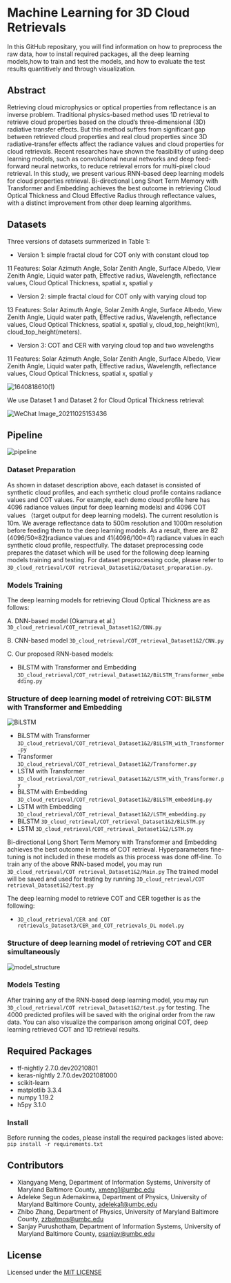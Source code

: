 # Machine Learning for 3D Cloud Retrievals
In this GitHub repositary, you will find information on how to preprocess the raw data, how to install required packages, all the deep learning models,how to train and test the models, and how to evaluate the test results quantitively and through visualization.

## Abstract
Retrieving cloud microphysics or optical properties  from reflectance is an inverse problem.  Traditional physics-based method uses 1D retrieval to retrieve cloud properties based on the cloud’s three-dimensional (3D) radiative transfer effects. But this method suffers from significant gap between retrieved cloud properties and real cloud properties since 3D radiative-transfer effects affect the radiance values and cloud properties for cloud retrievals.  Recent researches have shown the feasibility of using deep learning models, such as convolutional neural networks and deep feed-forward neural networks, to reduce  retrieval  errors  for  multi-pixel cloud retrieval. In this study, we present various RNN-based deep learning models for cloud properties retrieval. Bi-directional Long Short Term Memory with Transformer and Embedding achieves the best outcome in retrieving Cloud Optical Thickness and Cloud Effective Radius through reflectance values, with a distinct improvement from other deep learning algorithms.


## Datasets
Three versions of datasets summerized in Table 1:

* Version 1: simple fractal cloud for COT only with constant cloud top 

11 Features: Solar Azimuth Angle, Solar Zenith Angle, Surface Albedo, View Zenith Angle, Liquid water path, Effective radius, Wavelength, reflectance values, Cloud Optical Thickness, spatial x, spatial y

* Version 2: simple fractal cloud for COT only with varying cloud top

13 Features: Solar Azimuth Angle, Solar Zenith Angle, Surface Albedo, View Zenith Angle, Liquid water path, Effective radius, Wavelength, reflectance values, Cloud Optical Thickness, spatial x, spatial y, cloud_top_height(km), cloud_top_height(meters).

* Version 3: COT and CER with varying cloud top and two wavelengths

11 Features: Solar Azimuth Angle, Solar Zenith Angle, Surface Albedo, View Zenith Angle, Liquid water path, Effective radius, Wavelength, reflectance values, Cloud Optical Thickness, spatial x, spatial y


![1640818610(1)](https://user-images.githubusercontent.com/55510330/147709506-c3cb1ecd-f3d1-45e5-babb-9aa32bc09041.png)

We use Dataset 1 and Dataset 2 for Cloud Optical Thickness retrieval: 

![WeChat Image_20211025153436](https://user-images.githubusercontent.com/55510330/138758886-be31f8ea-d4fd-42da-ac03-eb717bc92703.png)
## Pipeline
![pipeline](https://user-images.githubusercontent.com/55510330/149815510-5dbae0b2-6530-47c4-b597-6e27546f22d4.png)
### Dataset Preparation
As shown in dataset description above, each dataset is consisted of synthetic cloud profiles, and each synthetic cloud profile contains radiance values and COT values. For example, each demo cloud profile here has 4096 radiance values (input for deep learning models) and 4096 COT values （target output for deep learning models). The current resolution is 10m. We average reflectance data to 500m resolution and 1000m resolution before feeding them to the deep learning models. As a result, there are 82 (4096/50≈82)radiance values and 41(4096/100≈41) radiance values in each synthetic cloud profile, respectfully. The dataset preprocessing code prepares the dataset which will be used for the following deep learning models training and testing. For dataset preprocessing code, please refer to `3D_cloud_retrieval/COT retrieval_Dataset1&2/Dataset_preparation.py`. 

### Models Training

The deep learning models for retrieving Cloud Optical Thickness are as follows:

A. DNN-based model (Okamura et al.) `3D_cloud_retrieval/COT_retrieval_Dataset1&2/DNN.py`

B. CNN-based model `3D_cloud_retrieval/COT_retrieval_Dataset1&2/CNN.py`

C. Our proposed RNN-based models:
* BiLSTM with Transformer and Embedding `3D_cloud_retrieval/COT_retrieval_Dataset1&2/BiLSTM_Transformer_embedding.py`
### Structure of deep learning model of retreiving COT: BiLSTM with Transformer and Embedding
![BiLSTM](https://user-images.githubusercontent.com/55510330/149812842-5f65a0d5-bb14-4b26-a24c-37d43592c7b1.png)
* BiLSTM with Transformer `3D_cloud_retrieval/COT_retrieval_Dataset1&2/BiLSTM_with_Transformer.py`
* Transformer `3D_cloud_retrieval/COT_retrieval_Dataset1&2/Transformer.py`
* LSTM with Transformer `3D_cloud_retrieval/COT_retrieval_Dataset1&2/LSTM_with_Transformer.py`
* BiLSTM with Embedding `3D_cloud_retrieval/COT_retrieval_Dataset1&2/BiLSTM_embedding.py`
* LSTM with Embedding `3D_cloud_retrieval/COT_retrieval_Dataset1&2/LSTM_embedding.py`
* BiLSTM `3D_cloud_retrieval/COT_retrieval_Dataset1&2/BiLSTM.py`
* LSTM `3D_cloud_retrieval/COT_retrieval_Dataset1&2/LSTM.py`

Bi-directional Long Short Term Memory with Transformer and Embedding achieves the best outcome in terms of COT retrieval. Hyperparameters fine-tuning is not included in these models as this process was done off-line. To train any of the above RNN-based model, you may run `3D_cloud_retrieval/COT retrieval_Dataset1&2/Main.py` The trained model will be saved and used for testing by running `3D_cloud_retrieval/COT retrieval_Dataset1&2/test.py`



The deep learning model to retrieve COT and CER together is as the following:
* `3D_cloud_retrieval/CER and COT retrievals_Dataset3/CER_and_COT_retrievals_DL model.py`
### Structure of deep learning model of retrieving COT and CER simultaneously
![model_structure](https://user-images.githubusercontent.com/55510330/149812967-edc4664f-59bf-46df-a4b6-c2798149a293.png)
### Models Testing
After training any of the RNN-based deep learning model, you may run `3D_cloud_retrieval/COT retrieval_Dataset1&2/test.py` for testing. The 4000 predicted profiles will be saved with the original order from the raw data. You can also visualize the comparison among original COT, deep learning retrieved COT and 1D retrieval results. 
## Required Packages
* tf-nightly 2.7.0.dev20210801
* keras-nightly 2.7.0.dev2021081000   
* scikit-learn
* matplotlib 3.3.4            
* numpy 1.19.2           
* h5py 3.1.0           

### Install
Before running the codes, please install the required packages listed above:
`pip install -r requirements.txt`

## Contributors
* Xiangyang Meng, Department of Information Systems, University of Maryland Baltimore County, <xmeng1@umbc.edu>
* Adeleke Segun Ademakinwa, Department of Physics, University of Maryland Baltimore County, <adeleka1@umbc.edu>
* Zhibo Zhang, Department of Physics, University of Maryland Baltimore County, <zzbatmos@umbc.edu>
* Sanjay Purushotham, Department of Information Systems, University of Maryland Baltimore County, <psanjay@umbc.edu>

## License
  Licensed under the [MIT LICENSE](LICENSE)
